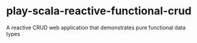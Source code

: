 # play-scala-reactive-functional-crud
A reactive CRUD web application that demonstrates pure functional data types
